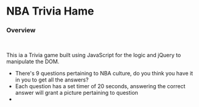 # NBA Trivia Hame

<h3>Overview</h3>
<br>
<p>This ia a Trivia game built using JavaScript for the logic and jQuery to manipulate the DOM.</p>

<ul>
<li>There's 9 questions pertaining to NBA culture, do you think you have it in you to get all the answers?</li>
<li>Each question has a set timer of 20 seconds, answering the correct answer will grant a picture pertaining to question</li>
<li></li>